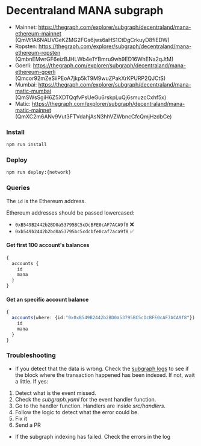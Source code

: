 # Decentraland MANA subgraph

- Mainnet: https://thegraph.com/explorer/subgraph/decentraland/mana-ethereum-mainnet (QmVt1A6NAUVGeKZMG2FGs6jws6aHS1CtDgCrkuyD8fiEDW)
- Ropsten: https://thegraph.com/explorer/subgraph/decentraland/mana-ethereum-ropsten (QmbnEMwrGF6eizBJHLWb4e1YBmru9wh9ED16WhENa2qJtM)
- Goerli: https://thegraph.com/explorer/subgraph/decentraland/mana-ethereum-goerli (Qmcor92mZeSiiPEoA7jkp5kT9M9wuZPakXrKPURP2QJCtS)
- Mumbai: https://thegraph.com/explorer/subgraph/decentraland/mana-matic-mumbai (QmSWsSgiH6Z5XDTQqfvPsUeGu6rskpLuQj6smuzcCxhf5x)
- Matic: https://thegraph.com/explorer/subgraph/decentraland/mana-matic-mainnet (QmXC2m6ANv9Vut3FTVdahjAsN3hhVZWbncCfcQmjHzdbCe)

### Install

```bash
npm run install
```

### Deploy

```bash
npm run deploy:{network}
```

### Queries

The `id` is the Ethereum address.

Ethereum addresses should be passed lowercased:

- `0xB549B2442b2BD0a53795BC5cDcBFE0cAF7ACA9f8` ❌
- `0xb549b2442b2bd0a53795bc5cdcbfe0caf7aca9f8` ✅

#### Get first 100 account's balances

```typescript
{
  accounts {
    id
    mana
  }
}
```

#### Get an specific account balance

```typescript
{
  accounts(where: {id:"0x0xB549B2442b2BD0a53795BC5cDcBFE0cAF7ACA9f8"}) {
    id
    mana
  }
}
```

### Troubleshooting

- If you detect that the data is wrong. Check the [subgraph logs](https://thegraph.com/explorer/subgraph/decentraland/mana-matic-mainnet?selected=logs) to see if the block where the transaction happened has been indexed. If not, wait a little. If yes:

1. Detect what is the event missed.
2. Check the _subgraph.yaml_ for the event handler function.
3. Go to the handler function. Handlers are inside _src/handlers_.
4. Follow the logic to detect what the error could be.
5. Fix it
6. Send a PR

- If the subgraph indexing has failed. Check the errors in the log
